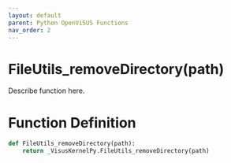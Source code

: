 ```yaml
---
layout: default
parent: Python OpenViSUS Functions
nav_order: 2
---
```


# FileUtils_removeDirectory(path)

Describe function here.

# Function Definition

```python
def FileUtils_removeDirectory(path):
    return _VisusKernelPy.FileUtils_removeDirectory(path)
```